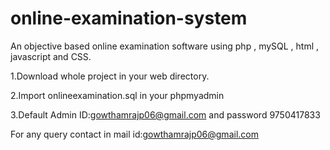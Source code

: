 # online-examination-system
An objective based online examination software using php , mySQL , html , javascript and CSS.

1.Download whole project in your web directory.

2.Import onlineexamination.sql in your phpmyadmin

3.Default Admin ID:gowthamrajp06@gmail.com and password 9750417833

For any query contact in mail id:gowthamrajp06@gmail.com

